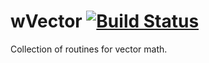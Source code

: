 
# wVector [![Build Status](https://travis-ci.org/Wandalen/wVector.svg?branch=master)](https://travis-ci.org/Wandalen/wVector)

Collection of routines for vector math.
